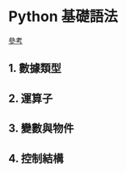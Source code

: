 # Python 基礎語法

[參考](https://github.com/sam6238/Python_Syntax_2023)

## 1. 數據類型


## 2. 運算子


## 3. 變數與物件


## 4. 控制結構
